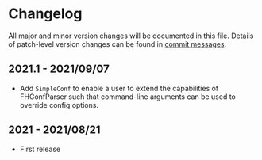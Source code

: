 # Changelog
All major and minor version changes will be documented in this file. Details of
patch-level version changes can be found in [commit messages](../../commits/master).


## 2021.1 - 2021/09/07
- Add `SimpleConf` to enable a user to extend the capabilities of FHConfParser
  such that command-line arguments can be used to override config options.


## 2021 - 2021/08/21
- First release

